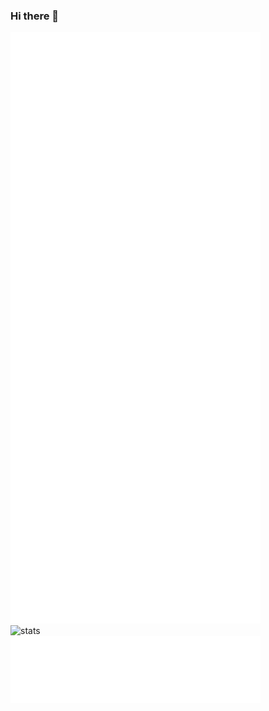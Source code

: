 <!-- <picture>
  <source media="(prefers-color-scheme: dark)" srcset="https://raw.githubusercontent.com/echo28OoO/echo28OoO/output/github-contribution-grid-snake-dark.svg">
  <source media="(prefers-color-scheme: light)" srcset="https://raw.githubusercontent.com/echo28OoO/echo28OoO/output/github-contribution-grid-snake.svg">
  <img alt="github contribution grid snake animation" src="https://raw.githubusercontent.com/echo28OoO/echo28OoO/output/github-contribution-grid-snake.svg">
</picture> -->

### Hi there 👋
<picture>
  <img align="left" width="400"  src="./img/general.svg" alt="general">
</picture>

<picture>
  <img width="400"  src="./img/habits.svg" alt="habits">
</picture>

<picture>
  <img align="left" width="400" src="https://github-readme-stats-adam.vercel.app/api?username=echo28OoO&show_icons=true&count_private=true&include_all_commits=true" alt="stats">
</picture>

<picture>
  <img width="400"  src="./img/achievements-compact.svg" alt="achievements-compact">
</picture>


<!-- [![Echo 28's GitHub stats](https://github-readme-stats.vercel.app/api?username=echo28OoO)](https://github.com/echo28OoO) -->
<!--
**echo28OoO/echo28OoO** is a ✨ _special_ ✨ repository because its `README.md` (this file) appears on your GitHub profile.

Here are some ideas to get you started:

- 🔭 I’m currently working on ...
- 🌱 I’m currently learning ...
- 👯 I’m looking to collaborate on ...
- 🤔 I’m looking for help with ...
- 💬 Ask me about ...
- 📫 How to reach me: ...
- 😄 Pronouns: ...
- ⚡ Fun fact: ...
-->
